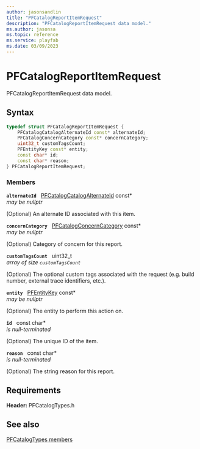 ```yaml
---
author: jasonsandlin
title: "PFCatalogReportItemRequest"
description: "PFCatalogReportItemRequest data model."
ms.author: jasonsa
ms.topic: reference
ms.service: playfab
ms.date: 03/09/2023
---
```


# PFCatalogReportItemRequest  

PFCatalogReportItemRequest data model.  

## Syntax  
  
```cpp
typedef struct PFCatalogReportItemRequest {  
    PFCatalogCatalogAlternateId const* alternateId;  
    PFCatalogConcernCategory const* concernCategory;  
    uint32_t customTagsCount;  
    PFEntityKey const* entity;  
    const char* id;  
    const char* reason;  
} PFCatalogReportItemRequest;  
```
  
### Members  
  
**`alternateId`** &nbsp; [PFCatalogCatalogAlternateId](pfcatalogcatalogalternateid.md) const*  
*may be nullptr*  
  
(Optional) An alternate ID associated with this item.
  
**`concernCategory`** &nbsp; [PFCatalogConcernCategory](../enums/pfcatalogconcerncategory.md) const*  
*may be nullptr*  
  
(Optional) Category of concern for this report.
  
**`customTagsCount`** &nbsp; uint32_t  
*array of size `customTagsCount`*  
  
(Optional) The optional custom tags associated with the request (e.g. build number, external trace identifiers, etc.).
  
**`entity`** &nbsp; [PFEntityKey](../../pftypes/structs/pfentitykey-c.md) const*  
*may be nullptr*  
  
(Optional) The entity to perform this action on.
  
**`id`** &nbsp; const char*  
*is null-terminated*  
  
(Optional) The unique ID of the item.
  
**`reason`** &nbsp; const char*  
*is null-terminated*  
  
(Optional) The string reason for this report.
  
  
## Requirements  
  
**Header:** PFCatalogTypes.h
  
## See also  
[PFCatalogTypes members](../pfcatalogtypes_members.md)  

  
  
